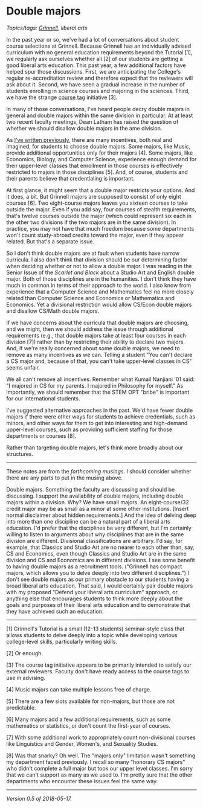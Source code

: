 Double majors
=============

*Topics/tags: [Grinnell](index-grinnell), liberal arts*

In the past year or so, we've had a lot of conversations about student
course selections at Grinnell.  Because Grinnell has an individually
advised curriculum with no general education requirements beyond
the Tutorial [1], we regularly ask ourselves whether all [2] of our
students are getting a good liberal arts education.  This past year,
a few additional factors have helped spur those discussions.  First,
we are anticipating the College's regular re-accreditation review
and therefore expect that the reviewers will ask about it.  Second,
we have seen a gradual increase in the number of students enrolling in
science courses and majoring in the sciences.  Third, we have the strange
[course tag](course-tags-2018-03-30) initiative [3].

In many of those conversations, I've heard people decry double majors
in general and double majors within the same division in particular.
At at least two recent faculty meetings, Dean Latham has raised the
question of whether we should disallow double majors in the ame division.

As [I've written previously](double-majors), there are many incentives,
both real and imagined, for students to choose double majors.  Some majors,
like Music, provide additional opportunities only for their majors [4].
Some majors, like Economics, Biology, and Computer Science, experience
enough demand for their upper-level classes that enrollment in those
courses is effectively restricted to majors in those disciplines [5].
And, of course, students and their parents believe that credentialing
is important.

At first glance, it might seem that a double major restricts your options.
And it does, a bit.  But Grinnell majors are supposed to consist of
only eight courses [6].  Two eight-course majors leaves you sixteen
courses to take outside the major.  Even if you add say, four courses
of stealth requirements, that's twelve courses outside the major (which
could represent six each in the other two divisions if the two majors
are in the same division).  In practice, you may not have that much
freedom because some departments won't count study-abroad credits toward
the major, even if they appear related.  But that's a separate issue.

So I don't think double majors are at fault when students have narrow
curricula.  I also don't think that division should be our determining
factor when deciding whether or not to allow a double major.  I was
reading in the Senior Issue of the _Scarlet and Black_ about a Studio
Art and English double major.  Both of those disciplines are in the
humanities.  I don't think they have much in common in terms of their
approach to the world.  I also know from experience that a Computer
Science and Mathematics feel no more closely related than Computer Science
and Economics or Mathematics and Economics.  Yet a divisional restriction
would allow CS/Econ double majors and disallow CS/Math double majors.

If we have concerns about the curricula that double majors are choosing,
and we might, then we should address the issue through additional
requirements (e.g., that double majors take at least four courses in
each division [7]) rather than by restricting their ability to declare
two majors.  And, if we're really concerned about some double majors,
we need to remove as many incentives as we can.  Telling a student "You
can't declare a CS major and, because of that, you can't take upper-level
classes in CS" seems unfair.

We all can't remove all incentives.  Remember what Kumail Nanjiani
'01 said: "I majored in CS for my parents.  I majored in Philosophy for
myself."  As importantly, we should remember that the STEM OPT "bribe"
is important for our international students.

I've suggested alternative approaches in the past.  We'd have fewer double
majors if there were other ways for students to achieve credentials, such
as minors, and other ways for them to get into interesting and high-demand
upper-level courses, such as providing sufficient staffing for those 
departments or courses [8].  

Rather than targeting double majors, let's think more broadly about 
our structures.

---

These notes are from the _forthcoming musings_.  I should consider whether
there are any parts to put in the musing above.

Double majors.  Something the faculty are discussing and should be
discussing.  I support the availability of double majors, including
double majors within a division.  Why?  We have small majors.  An
eight-course/32 credit major may be as small as a minor at some other
institutions.  [Insert normal disclaimer about hidden requirements.]
And the idea of delving deep into more than one discipline can be
a natural part of a liberal arts education.  I'd prefer that the
disciplines be very different, but I'm certainly willing to listen
to arguments about why disciplines that are in the same division
are different.  Divisional classifications are arbitrary.  I'd say,
for example, that Classics and Studio Art are no nearer to each other
than, say, CS and Economics, even though Classics and Studio Art are
in the same division and CS and Economics are in different divisions.
I see some benefit to having double majors as a recruitment tools.
("Grinnell has compact majors, which allows you to delve deeply into
two different disciplines.")  I don't see double majors as our primary
obstacle to our students having a broad liberal arts education.  That
said, I would certainly pair double majors with my proposed "Defend
your liberal arts curriculum" approach, or anything else that encourages
students to think more deeply about the goals and purposes of their
liberal arts education and to demonstrate that they have achieved
such an education.

---

[1] Grinnell's Tutorial is a small (12-13 students) seminar-style class
that allows students to delve deeply into a topic while developing various
college-level skills, particularly writing skills.

[2] Or enough.

[3] The course tag initiative appears to be primarily intended to
satisfy our external reviewers.  Faculty don't have ready access
to the course tags to use in advising.

[4] Music majors can take multiple lessons free of charge.  

[5] There are a few slots available for non-majors, but those are not
predictable.

[6] Many majors add a few additional requirements, such as some mathematics
or statistics, or don't count the first-year of courses.

[7] With some additional work to appropriately count non-divisional
courses like Linguistics and Gender, Women's, and Sexuality Studies.

[8] Was that snarky?  Oh well.  The "majors only" limitation wasn't
something my department faced previously.  I recall so many "honorary
CS majors" who didn't complete a full major but took our upper level
classes.  I'm sorry that we can't support as many as we used to.  I'm
pretty sure that the other departments who encounter these issues feel
the same way.

---

*Version 0.5 of 2018-05-17.*
